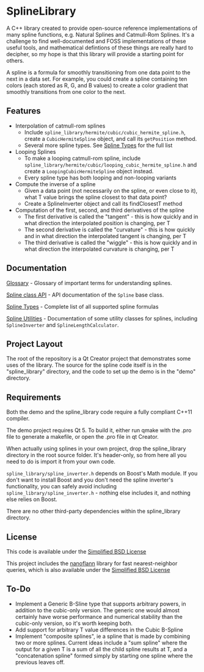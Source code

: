 SplineLibrary
=============
A C++ library created to provide open-source reference implementations of many spline functions, e.g. Natural Splines and Catmull-Rom Splines. It's a challenge to find well-documented and FOSS implementations of these useful tools, and mathematical defintions of these things are really hard to decipher, so my hope is that this library will provide a starting point for others.

A spline is a formula for smoothly transitioning from one data point to the next in a data set. For example, you could create a spline containing ten colors (each stored as R, G, and B values) to create a color gradient that smoothly transitions from one color to the next.

Features
-------------
* Interpolation of catmull-rom splines
    * Include `spline_library/hermite/cubic/cubic_hermite_spline.h`, create a `CubicHermiteSpline` object, and call its `getPosition` method.
    * Several more spline types. See [Spline Types](docs/SplineTypes.md) for the full list
* Looping Splines
    * To make a looping catmull-rom spline, include `spline_library/hermite/cubic/looping_cubic_hermite_spline.h` and create a `LoopingCubicHermiteSpline` object instead.
    * Every spline type has both looping and non-looping variants
* Compute the inverse of a spline
    * Given a data point (not necessarily on the spline, or even close to it), what T value brings the spline closest to that data point?
    * Create a SplineInverter object and call its findClosestT method
* Computation of the first, second, and third derivatives of the spline
    * The first derivative is called the "tangent" - this is how quickly and in what direction the interpolated position is changing, per T
    * The second derivative is called the "curvature" - this is how quickly and in what direction the interpolated tangent is changing, per T
    * The third derivative is called the "wiggle" - this is how quickly and in what direction the interpolated curvature is changing, per T
    

Documentation
-------------
[Glossary](docs/Glossary.md) - Glossary of important terms for understanding splines.

[Spline class API](docs/SplineAPI.md) - API documentation of the `Spline` base class.

[Spline Types](docs/SplineTypes.md) - Complete list of all supported spline formulas

[Spline Utilities](docs/SplineUtilities.md) - Documentation of some utility classes for splines, including `SplineInverter` and `SplineLengthCalculator`.

Project Layout
-------------
The root of the repository is a Qt Creator project that demonstrates some uses of the library. The source for the spline code itself is in the "spline_library" directory, and the code to set up the demo is in the "demo" directory.

Requirements
-------------

Both the demo and the spline_library code require a fully compliant C++11 compiler.

The demo project requires Qt 5. To build it, either run qmake with the .pro file to generate a makefile, or open the .pro file in qt Creator.

When actually using splines in your own project, drop the spline_library directory in the root source folder. It's header-only, so from here all you need to do is import it from your own code.

`spline_library/spline_inverter.h` depends on Boost's Math module. If you don't want to install Boost and you don't need the spline inverter's functionality, you can safely avoid including `spline_library/spline_inverter.h` - nothing else includes it, and nothing else relies on Boost.

There are no other third-party dependencies within the spline_library directory.

License
-------------
This code is available under the [Simplified BSD License](http://opensource.org/licenses/BSD-2-Clause)

This project includes the [nanoflann](https://github.com/jlblancoc/nanoflann) library for fast nearest-neighbor queries, which is also available under the [Simplified BSD License](http://opensource.org/licenses/BSD-2-Clause)

To-Do
-------------
* Implement a Generic B-Sline type that supports arbitrary powers, in addition to the cubic-only version. The generic one would almost certainly have worse performance and numerical stability than the cubic-only version, so it's worth keeping both.
* Add support for arbitrary T value differences in the Cubic B-Spline
* Implement "composite splines", ie a spline that is made by combining two or more splines. Current ideas include a "sum spline" where the output for a given T is a sum of all the child spline results at T, and a "concatenation spline" formed simply by starting one spline where the previous leaves off.
